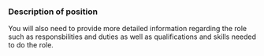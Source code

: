 ### Description of position

You will also need to provide more detailed information regarding the role such as responsbilities and duties as well as qualifications and skills needed to do the role.

